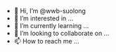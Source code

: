 - 👋 Hi, I’m @wwb-suolong
- 👀 I’m interested in ...
- 🌱 I’m currently learning ...
- 💞️ I’m looking to collaborate on ...
- 📫 How to reach me ...

<!---
wwb-suolong/wwb-suolong is a ✨ special ✨ repository because its `README.md` (this file) appears on your GitHub profile.
You can click the Preview link to take a look at your changes.
--->
